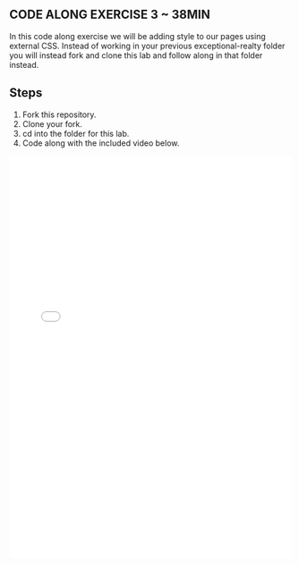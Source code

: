 ## CODE ALONG EXERCISE 3 ~ 38MIN

In this code along exercise we will be adding style to our pages using external CSS. Instead of working in your previous exceptional-realty folder you will instead fork and clone this lab and follow along in that folder instead.

## Steps

1. Fork this repository.
2. Clone your fork.
3. cd into the folder for this lab.
4. Code along with the included video below.

<iframe width="100%" height="720" src="//www.youtube.com/embed/aA8k-hK8qzg?rel=0&amp;controls=1&amp;showinfo=1" frameborder="0" allowfullscreen></iframe></iframe>
